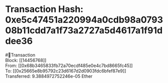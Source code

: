 
Transaction Hash: 0xe5c47451a220994a0cdb98a079308b11cdd7a1f73a2727a5d4617a1f91ddee36
====================================================================================
  
#💸Transaction  
Block: [[14456768]]  
From: [[0x68b3465833fb72a70ecdf485e0e4c7bd8665fc45]]  
To: [[0x25665e8b95792c23d6167d2d0903fdc6bfef87e9]]  
Transferred: 9.3884972752246e-05 Ether